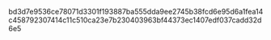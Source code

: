 bd3d7e9536ce78071d3301f193887ba555dda9ee2745b38fcd6e95d6a1fea14c458792307414c11c510ca23e7b230403963bf44373ec1407edf037cadd32d6e5
